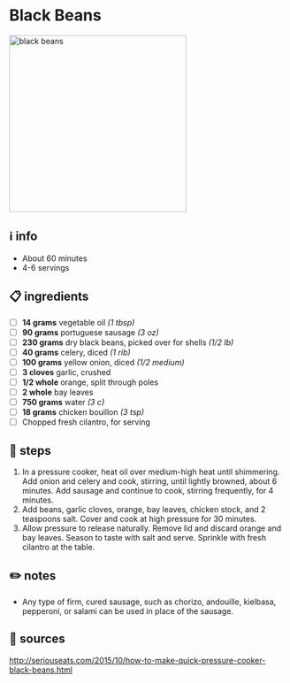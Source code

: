 # Black Beans  
<img src="https://www.seriouseats.com/thmb/52xJg9tUdxmMCco_zFTQGGF4s9Q=/880x0/filters:no_upscale():max_bytes(150000):strip_icc():format(webp)/__opt__aboutcom__coeus__resources__content_migration__serious_eats__seriouseats.com__recipes__images__2015__10__20150921-black-bean-sausage-stew-pressure-cooker-1-4f24f2695ae74574ab3a485e0892116a.jpg" alt="black beans" width="320"/>  

## ℹ️ info  
* About 60 minutes  
* 4-6 servings  

## 📋 ingredients  
- [ ] **14	grams**	vegetable oil *(1 tbsp)*
- [ ] **90	grams**	portuguese sausage *(3 oz)*
- [ ] **230	grams**	dry black beans, picked over for shells *(1/2 lb)*
- [ ] **40	grams**	celery, diced *(1 rib)*
- [ ] **100	grams**	yellow onion, diced *(1/2 medium)*
- [ ] **3	cloves**	garlic, crushed
- [ ] **1/2	whole**	orange, split through poles
- [ ] **2	whole**	bay leaves
- [ ] **750	grams**	water *(3 c)*
- [ ] **18	grams**	chicken bouillon *(3 tsp)*
- [ ] Chopped fresh cilantro, for serving

## 🔪 steps  
1. In a pressure cooker, heat oil over medium-high heat until shimmering. Add onion and celery and cook, stirring, until lightly browned, about 6 minutes. Add sausage and continue to cook, stirring frequently, for 4 minutes.
2. Add beans, garlic cloves, orange, bay leaves, chicken stock, and 2 teaspoons salt. Cover and cook at high pressure for 30 minutes.
3. Allow pressure to release naturally. Remove lid and discard orange and bay leaves. Season to taste with salt and serve. Sprinkle with fresh cilantro at the table.

## ✏️ notes  
* Any type of firm, cured sausage, such as chorizo, andouille, kielbasa, pepperoni, or salami can be used in place of the sausage.

## 🔗 sources  
http://seriouseats.com/2015/10/how-to-make-quick-pressure-cooker-black-beans.html  
